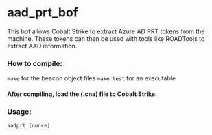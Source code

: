 # aad_prt_bof

This bof allows Cobalt Strike to extract Azure AD PRT tokens from the machine.
These tokens can then be used with tools like ROADTools to extract AAD information.

### How to compile:
`make` for the beacon object files
`make test` for an executable

#### After compiling, load the (.cna) file to Cobalt Strike.

### Usage:
```
aadprt [nonce] 
```
